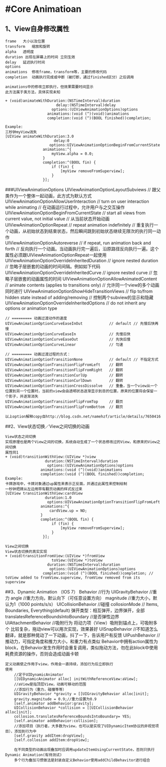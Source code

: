 #Core Animatioan
======
## 1、View自身修改属性
	frame	大小以及位置
	transform	缩放和旋转
	alpha	透明度
	duration 出现在屏幕上的时间 立刻生效
	delay	延迟执行时间
	options	
	animations	修改frame，transform等，主要的修改代码
	completion	动画执行完成或中断（被打断，通过finished区分）之后调用
	
	animations中的修改立即执行，但效果需要时间显示
	此方法属于类方法，具体实现未知
	
	+ (void)animateWithDuration:(NSTimeInterval)duration 
						   delay:(NSTimeInterval)delay
						 options:(UIViewAnimationOptions)options 
					   animations:(void (^)(void))animations 
					   completion:(void (^)(BOOL finished))completion;
					   
	Example:
	三秒钟myView消失
    [UIView animateWithDuration:3.0
                          delay:0
                        options:UIViewAnimationOptionBeginFromCurrentState
                     animations:^{
                         myView.alpha = 0.0;
                     }
                     completion:^(BOOL fin) {
                         if (fin) {
                             [myView removeFromSuperview];
                         }
                     }];
    

###UIViewAnimationOptions
	UIViewAnimationOptionLayoutSubviews            // 跟父类作为一个整体一起动画，此方式为默认方式
    UIViewAnimationOptionAllowUserInteraction      // turn on user interaction while animating // 在动画运行过程中，允许用户与之交互操作
    UIViewAnimationOptionBeginFromCurrentState     // start all views from current value, not initial value // 从当前状态开始动画
    UIViewAnimationOptionRepeat                    // repeat animation indefinitely // 重复执行一个动画，从初始状态到结束状态，然后瞬间跳到初始状态继续无限次的执行同一动作  
    UIViewAnimationOptionAutoreverse               // if repeat, run animation back and forth // 反向执行一个动画。当动画执行完一遍后，沿原路径反向执行一遍。这个属性必须跟UIViewAnimationOptionRepeat一起使用
    UIViewAnimationOptionOverrideInheritedDuration // ignore nested duration // 忽略子层嵌套的动画的时间间隔。例如如下代码
    UIViewAnimationOptionOverrideInheritedCurve    // ignore nested curve // 忽略子层嵌套的动画属性的时间
    UIViewAnimationOptionAllowAnimatedContent      // animate contents (applies to transitions only) // 允许同一个view的多个动画同时进行
    UIViewAnimationOptionShowHideTransitionViews   // flip to/from hidden state instead of adding/removing // 控制两个subview的显示和隐藏
    UIViewAnimationOptionOverrideInheritedOptions  // do not inherit any options or animation type 
    
    // ========= 动画过渡动作的速度
    UIViewAnimationOptionCurveEaseInOut            // default // 先慢后快再慢
    UIViewAnimationOptionCurveEaseIn               // 先慢后快
    UIViewAnimationOptionCurveEaseOut              // 先快后慢
    UIViewAnimationOptionCurveLinear               // 匀速
    
    // ========= 动画过渡过程的方式：
    UIViewAnimationOptionTransitionNone            // default // 不指定方式
    UIViewAnimationOptionTransitionFlipFromLeft    // 翻转 
    UIViewAnimationOptionTransitionFlipFromRight   // 翻转
    UIViewAnimationOptionTransitionCurlUp          // 翻转
    UIViewAnimationOptionTransitionCurlDown        // 翻转
    UIViewAnimationOptionTransitionCrossDissolve   // 重叠，当一个view从一个位置到另一个位置时，当前的view会由透明状态逐渐显示到目的位置，原来的位置将会保留一个影子，并逐渐消失
    UIViewAnimationOptionTransitionFlipFromTop     // 翻页 
    UIViewAnimationOptionTransitionFlipFromBottom  // 翻页 
    
    以上option解释copy自http://blog.csdn.net/namehzf/article/details/7650416
##2、View状态切换／View之间切换的动画

	View状态之间切换
	实现原理也是两个View之间的切换，系统自动生成了一个状态修改过的View，和原来的View之间切换
	属性同1
	+ (void)transitionWithView:(UIView *)view 
					  duration:(NSTimeInterval)duration 
					   options:(UIViewAnimationOptions)options 
					animations:(void (^)(void))animations 
					completion:(void (^)(BOOL finished))completion;		
	Example:
	卡牌游戏中，卡牌对象通过up属性来表示正反面，并通过此属性来控制绘制
	一秒钟把牌从左边用带有翻页动画的样式反过来
    [UIView transitionWithView:cardView
                      duration:1.0
                       options:UIViewAnimationOptionTransitionFlipFromLeft
                    animations:^{
                        cardView.up = NO;
                    }
                    completion:^(BOOL fin) {
                         if (fin) {
                             [myView removeFromSuperview];
                         }
                     }];

	View之间切换
	View状态切换的真实实现
	+ (void)transitionFromView:(UIView *)fromView 
						 toView:(UIView *)toView 
					   duration:(NSTimeInterval)duration 
						options:(UIViewAnimationOptions)options 
					 completion:(void (^)(BOOL finished))completion; // toView added to fromView.superview, fromView removed from its superview

##3、Dynamic Animation （IOS 7）
	Behavior //行为
		UIGravityBehavior //重力 
			angle //重力方向，默认向下（可任意设置方向）
			magnitude //重力大小，默认为1（1000 points/s/s）
		UICollisionBehavior	//碰撞 
			collosionMode // Items, Boundaries, Everything(default) 弹开类型：相互弹开，边界弹开，全部
			translatesReferenceBoundsIntoBoundary //是否弹性边界
		UIAttachmentBehavior //吸附行为   将动力项（View）吸附到锚点上，可吸附多个
			比较复杂，拖动view可以用次实现，效果甚好
		UISnapBehavior //不知道怎么翻译，就是那种晃动了一下动画，抖了一下，告诉用户有反馈
		UIPushBehavior //推动力，可指定角度和推力大小，和重力有点类似
		Behavior中拥有action属性为block，在Behavior发生作用时会重复调用，类似拖动方法，勿在此block中使用耗费资源的操作，否则会造成动画卡顿
	
	定义动画使之作用于view，作用会一直持续，添加行为后立即执行
	使用
		//定于UIDynamicAnimator
		[[UIDynamicAnimator alloc] initWithReferenceView:aView];
		//aView是指顶层View，动画可移动的范围
		//添加行为（重力，碰撞等等）
		UIGravityBehavior *gravity = [[UIGravityBehavior alloc]init];
		gravity.magnitude = 0.9;//重力设置为0.9
    	[self.animator addBehavior:gravity];
    	UICollisionBehavior *collision = [[UICollisionBehavior alloc]init];
    	collosion.translatesReferenceBoundsIntoBoundary= YES;
    	[self.animator addBehavior:collision];
		//添加项目（执行者，大多数为view，也可以是实现了UIDynamicItem协议的非视觉项目），添加到行为中
		[self.gravity addItem:dropView];
    	[self.collosion addItem:dropView];
    	
    	在不同类型的动画出现叠加时应调用updateItemUsingCurrentState，否则只执行Dynamic Animation(有待测试)
    	多个行为叠加习惯做法是封装自定义Behavior使用addChildBehavitor进行组合

		